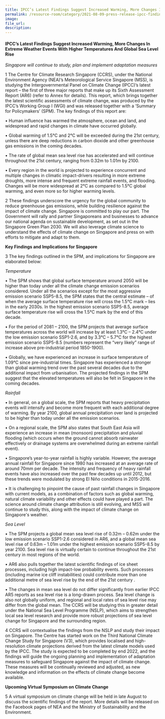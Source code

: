 ```yaml
---  
title: IPCC’s Latest Findings Suggest Increased Warming, More Changes In Extreme Weather Events With Higher Temperatures And Global Sea Level Rise  
permalink: /resource-room/category/2021-08-09-press-release-ipcc-findings-more-changes-in-extreme-weather-events/
image:  
file_url:  
description:  
---  
```


#### IPCC’s Latest Findings Suggest Increased Warming, More Changes In Extreme Weather Events With Higher Temperatures And Global Sea Level Rise  

_Singapore will continue to study, plan and implement adaptation measures_

1 The Centre for Climate Research Singapore (CCRS), under the National Environment Agency (NEA)’s Meteorological Service Singapore (MSS), is studying the Intergovernmental Panel on Climate Change (IPCC)’s latest report – the first of three major reports that make up its Sixth Assessment Report (AR6) (refer to Annex for details). This report, which brings together the latest scientific assessments of climate change, was produced by the IPCC’s Working Group I (WGI) and was released together with a ‘Summary for Policymakers’ (SPM). The key findings of this report are: 

•	Human influence has warmed the atmosphere, ocean and land, and widespread and rapid changes in climate have occurred globally.

•	Global warming of 1.5°C and 2°C will be exceeded during the 21st century, unless there are deep reductions in carbon dioxide and other greenhouse gas emissions in the coming decades.

•	The rate of global mean sea level rise has accelerated and will continue throughout the 21st century, ranging from 0.32m to 1.01m by 2100.

•	Every region in the world is projected to experience concurrent and multiple changes in climatic impact-drivers resulting in more extreme droughts, more intense and frequent extreme rainfall events, and flooding. Changes will be more widespread at 2°C as compared to 1.5°C global warming, and even more so for higher warming levels.

2 These findings underscore the urgency for the global community to reduce greenhouse gas emissions, while building resilience against the impact of climate change. Singapore is committed to play our part. The Government will rally and partner Singaporeans and businesses to advance our national agenda on sustainable development, as set out in the Singapore Green Plan 2030. We will also leverage climate science to understand the effects of climate change on Singapore and press on with efforts to mitigate and adapt to them.

**Key Findings and Implications for Singapore**

3 The key findings outlined in the SPM, and implications for Singapore are elaborated below:

_Temperature_

• The SPM shows that global surface temperature around 2050 will be higher than today under all the climate change emission scenarios  considered. Under all the scenarios except for the most aggressive emission scenario SSP5-8.5, the SPM states that the central estimate – of when the average surface temperature rise will cross the 1.5°C mark – lies in the early 2030s. In the highest emission scenario SSP5-8.5, average surface temperature rise will cross the 1.5°C mark by the end of this decade.

• For the period of 2081 – 2100, the SPM projects that average surface temperatures across the world will increase by at least 1.3°C – 2.4°C under the low emission scenario SSP1-2.6, and by 3.3°C – 5.7°C for the highest emission scenario SSP5-8.5 (numbers represent the “very likely” range of increase above pre-industrial period 1850-1900).

• Globally, we have experienced an increase in surface temperature of 1.09°C since pre-industrial times. Singapore has experienced a stronger than global warming trend over the past several decades due to the additional impact from urbanisation. The projected findings in the SPM suggest that the elevated temperatures will also be felt in Singapore in the coming decades. 

_Rainfall_

• In general, on a global scale, the SPM reports that heavy precipitation events will intensify and become more frequent with each additional degree of warming. By year 2100, global annual precipitation over land is projected to be higher than today under all the emission scenarios. 

• On a regional scale, the SPM also states that South East Asia will experience an increase in mean (monsoon) precipitation and pluvial flooding (which occurs when the ground cannot absorb rainwater effectively or drainage systems are overwhelmed during an extreme rainfall event).

• Singapore’s year-to-year rainfall is highly variable. However, the average annual rainfall for Singapore since 1980 has increased at an average rate of around 70mm per decade. The intensity and frequency of heavy rainfall events have also increased over the past few decades up until 2012, but these trends were modulated by strong El Niño conditions in 2015-2016.

• It is challenging to pinpoint the cause of past rainfall changes in Singapore with current models, as a combination of factors such as global warming, natural climate variability and other effects could have played a part. The science around climate change attribution is still evolving, and MSS will continue to study this, along with the impact of climate change on Singapore's weather.

_Sea Level_

• The SPM projects a global mean sea level rise of 0.32m – 0.62m under the low emission scenario SSP1-2.6 considered in AR6, and a global mean sea level rise of 0.63m – 1.01m under the highest emission scenario SSP5-8.5 by year 2100. Sea level rise is virtually certain to continue throughout the 21st century in most regions of the world. 

• AR6 also pulls together the latest scientific findings of ice sheet processes, including high impact-low probability events. Such processes (including marine ice cliff instabilities) could contribute more than one additional metre of sea level rise by the end of the 21st century .

• The changes in mean sea level do not differ significantly from earlier IPCC AR5 reports as sea level rise is a long-drawn process. Sea level change is also not globally uniform, and regional and local rates of sea level rise may differ from the global mean. The CCRS will be studying this in greater detail under the National Sea Level Programme (NSLP), which aims to strengthen local sea level research and provide more robust projections of sea level change for Singapore and the surrounding region.

4 CCRS will contextualise the findings from the NSLP and study their impact on Singapore. The Centre has started work on the Third National Climate Change Study for Singapore (V3), which provides localised and high-resolution climate projections derived from the latest climate models used by the IPCC. The study is expected to be completed by end 2022, and the findings will guide the ongoing planning and implementation of adaptation measures to safeguard Singapore against the impact of climate change. These measures will be continually reviewed and adjusted, as new knowledge and information on the effects of climate change become available.

**Upcoming Virtual Symposium on Climate Change**

5 A virtual symposium on climate change will be held in late August to discuss the scientific findings of the report. More details will be released on the Facebook pages of NEA and the Ministry of Sustainability and the Environment. 

